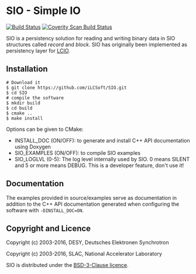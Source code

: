 # SIO - Simple IO

[![Build Status](https://travis-ci.org/iLCSoft/SIO.svg?branch=master)](https://travis-ci.org/iLCSoft/SIO)
[![Coverity Scan Build Status](https://scan.coverity.com/projects/11178/badge.svg)](https://scan.coverity.com/projects/ilcsoft-sio)

SIO is a persistency solution for reading and writing binary data in SIO structures called *record* and *block*. 
SIO has originally been implemented as persistency layer for [LCIO](https://github.com/iLCSoft/LCIO).

## Installation

```shell
# Download it
$ git clone https://github.com/iLCSoft/SIO.git
$ cd SIO
# compile the software
$ mkdir build
$ cd build
$ cmake ..
$ make install
```

Options can be given to CMake:

- INSTALL_DOC (ON/OFF): to generate and install C++ API documentation using Doxygen
- SIO_EXAMPLES (ON/OFF): to compile SIO examples
- SIO_LOGLVL (0-5): The log level internally used by SIO. 0 means SILENT and 5 or more means DEBUG. This is a developer feature, don't use it!

## Documentation

The examples provided in source/examples serve as documentation in addition to the C++ API documentation generated when configuring the software with `-DINSTALL_DOC=ON`.

## Copyright and Licence

Copyright (c) 2003-2016, DESY, Deutsches Elektronen Synchrotron

Copyright (c) 2003-2016, SLAC, National Accelerator Laboratory

SIO is distributed under the [BSD-3-Clause licence](http://opensource.org/licenses/BSD-3-Clause).



